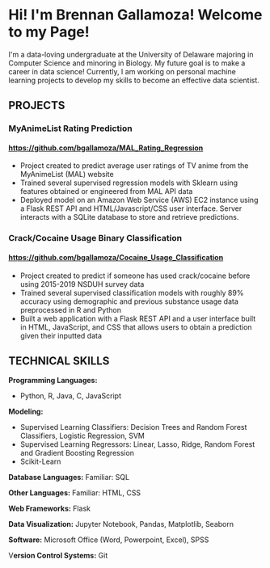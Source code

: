 # Hi! I'm Brennan Gallamoza! Welcome to my Page!

I'm a data-loving undergraduate at the University of Delaware majoring in Computer Science and minoring in Biology. My future goal is to make a career in data science! Currently, I am working on personal machine learning projects to develop my skills to become an effective data scientist.

## PROJECTS

### **MyAnimeList Rating Prediction**

#### https://github.com/bgallamoza/MAL_Rating_Regression

- Project created to predict average user ratings of TV anime from the MyAnimeList (MAL) website
- Trained several supervised regression models with Sklearn using features obtained or engineered from MAL API data
- Deployed model on an Amazon Web Service (AWS) EC2 instance using a Flask REST API and HTML/Javascript/CSS user interface. Server interacts with a SQLite database to store and retrieve predictions.

### **Crack/Cocaine Usage Binary Classification**

#### https://github.com/bgallamoza/Cocaine_Usage_Classification

- Project created to predict if someone has used crack/cocaine before using 2015-2019 NSDUH survey data
- Trained several supervised classification models with roughly 89% accuracy using demographic and previous substance usage data preprocessed in R and Python
- Built a web application with a Flask REST API and a user interface built in HTML, JavaScript, and CSS that allows users to obtain a prediction given their inputted data

## TECHNICAL SKILLS

**Programming Languages:**
- Python, R, Java, C, JavaScript
  
**Modeling:**
- Supervised Learning Classifiers: Decision Trees and Random Forest Classifiers, Logistic Regression, SVM
- Supervised Learning Regressors: Linear, Lasso, Ridge, Random Forest and Gradient Boosting Regression
- Scikit-Learn

**Database Languages:** Familiar: SQL

**Other Languages:** Familiar: HTML,  CSS

**Web Frameworks:** Flask

**Data Visualization:** Jupyter Notebook, Pandas, Matplotlib, Seaborn

**Software:** Microsoft Office (Word, Powerpoint, Excel), SPSS

V**ersion Control Systems:** Git


<!---
bgallamoza/bgallamoza is a ✨ special ✨ repository because its `README.md` (this file) appears on your GitHub profile.
You can click the Preview link to take a look at your changes.
--->
